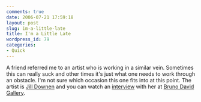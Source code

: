 ```yaml
---
comments: true
date: 2006-07-21 17:59:18
layout: post
slug: im-a-little-late
title: I'm a Little Late
wordpress_id: 79
categories:
- Quick
---
```


A friend referred me to an artist who is working in a similar vein. Sometimes this can really suck and other times it's just what one needs to work through an obstacle. I'm not sure which occasion this one fits into at this point. The artist is [Jill Downen](http://jilldownen.com/launch.html) and you can watch an [interview](http://ia310117.us.archive.org/1/items/Jill_Downen_at_Bruno_David/downendavid.mov) with her at [Bruno David Gallery](http://www.brunodavidgallery.com/).
